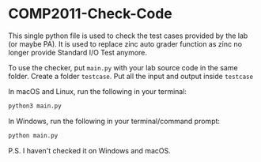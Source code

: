 # COMP2011-Check-Code

This single python file is used to check the test cases provided by the lab (or maybe PA). It is used to replace zinc auto grader function as zinc no longer provide Standard I/O Test anymore.

To use the checker, put `main.py` with your lab source code in the same folder. Create a folder `testcase`. Put all the input and output inside `testcase`

In macOS and Linux, run the following in your terminal:

```py
python3 main.py
```
In Windows, run the following in your terminal/command prompt:
```py
python main.py
```

P.S. I haven't checked it on Windows and macOS.
